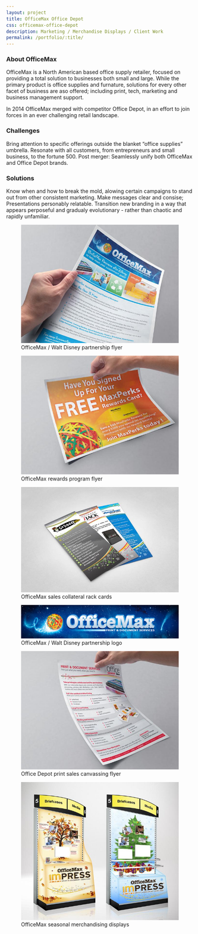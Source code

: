 ```yaml
---
layout: project
title: OfficeMax Office Depot
css: officemax-office-depot
description: Marketing / Merchandise Displays / Client Work
permalink: /portfolio/:title/
---
```


### About OfficeMax

OfficeMax is a North American based office supply retailer, focused on providing a total solution to businesses both small and large.  While the primary product is office supplies and furnature, solutions for every other facet of business are aso offered; including print, tech, marketing and business management support.

In 2014 OfficeMax merged with competitor Office Depot, in an effort to join forces in an ever challenging retail landscape.

### Challenges

Bring attention to specific offerings outside the blanket “office supplies” umbrella.
Resonate with all customers, from entrepreneurs and small business, to the fortune 500.
Post merger: Seamlessly unify both OfficeMax and Office Depot brands.

### Solutions

Know when and how to break the mold, alowing certain campaigns to stand out from other consistent marketing.
Make messages clear and consise; Presentations personably relatable.
Transition new branding in a way that appears perposeful and gradualy evolutionary - rather than chaotic and rapidly unfamiliar.

<div class="masonry gallery" itemscope itemtype="http://schema.org/ImageGallery">
	<figure itemprop="associatedMedia" itemscope itemtype="http://schema.org/ImageObject" class="masonry-item project-gallery-item large">
		<a href="gallery/omax-disneyflyer.jpg" itemprop="contentUrl" data-size="1333x1000">
			<img src="gallery/omax-disneyflyer-thumb.jpg" itemprop="thumbnail" alt="OfficeMax Walt Disney partnership flyer" class="gallery-image" />
		</a>
		<figcaption itemprop="caption description">OfficeMax / Walt Disney partnership flyer</figcaption>
	</figure>
	<figure itemprop="associatedMedia" itemscope itemtype="http://schema.org/ImageObject" class="masonry-item project-gallery-item small">
		<a href="gallery/omax-maxperks.jpg" itemprop="contentUrl" data-size="1333x1000">
			<img src="gallery/omax-maxperks-thumb.jpg" itemprop="thumbnail" alt="OfficeMax rewards program flyer" class="gallery-image" />
		</a>
		<figcaption itemprop="caption description">OfficeMax rewards program flyer</figcaption>
	</figure>
	<figure itemprop="associatedMedia" itemscope itemtype="http://schema.org/ImageObject" class="masonry-item project-gallery-item small">
		<a href="gallery/omax-rackcards.jpg" itemprop="contentUrl" data-size="1499x1000">
			<img src="gallery/omax-rackcards-thumb.jpg" itemprop="thumbnail" alt="OfficeMax sales collateral rack cards" class="gallery-image" />
		</a>
		<figcaption itemprop="caption description">OfficeMax sales collateral rack cards</figcaption>
	</figure>
	<figure itemprop="associatedMedia" itemscope itemtype="http://schema.org/ImageObject" class="masonry-item project-gallery-item full gallery-item_officemax-disney">
		<a href="gallery/omax-magic.jpg" itemprop="contentUrl" data-size="1417x300">
			<img src="gallery/omax-magic-thumb.jpg" itemprop="thumbnail" alt="OfficeMax / Walt Disney partnership logo" class="gallery-image" />
		</a>
		<figcaption itemprop="caption description">OfficeMax / Walt Disney partnership logo</figcaption>
	</figure>
	<figure itemprop="associatedMedia" itemscope itemtype="http://schema.org/ImageObject" class="masonry-item project-gallery-item half">
		<a href="gallery/omax-print-capabilities.jpg" itemprop="contentUrl" data-size="1333x1000">
			<img src="gallery/omax-print-capabilities-thumb.jpg" itemprop="thumbnail" alt="Office Depot print capabilities canvassing flyer" class="gallery-image" />
		</a>
		<figcaption itemprop="caption description">Office Depot print sales canvassing flyer</figcaption>
	</figure>
	<figure itemprop="associatedMedia" itemscope itemtype="http://schema.org/ImageObject" class="masonry-item project-gallery-item half">
		<a href="gallery/omax-endcaps.jpg" itemprop="contentUrl" data-size="1142x1000">
			<img src="gallery/omax-endcaps-thumb.jpg" itemprop="thumbnail" alt="OfficeMax seasonal merchandising displays" class="gallery-image" />
		</a>
		<figcaption itemprop="caption description">OfficeMax seasonal merchandising displays</figcaption>
	</figure>
</div>
